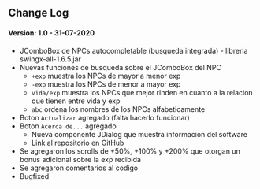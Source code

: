 ## Change Log

#### Version: 1.0 - 31-07-2020 

- JComboBox de NPCs autocompletable (busqueda integrada) - libreria swingx-all-1.6.5.jar 
- Nuevas funciones de busqueda sobre el JComboBox del NPC
  - `+exp` muestra los NPCs de mayor a menor exp
  - `-exp` muestra los NPCs de menor a mayor exp 
  - `vida/exp` muestra los NPCs que mejor rinden en cuanto a la relacion que tienen entre vida y exp 
  - `abc` ordena los nombres de los NPCs alfabeticamente 
- Boton `Actualizar` agregado (falta hacerlo funcionar)
- Boton `Acerca de...` agregado
  - Nueva componente JDialog que muestra informacion del software
  - Link al repositorio en GitHub
- Se agregaron los scrolls de +50%, +100% y +200% que otorgan un bonus adicional sobre la exp recibida
- Se agregaron comentarios al codigo
- Bugfixed

